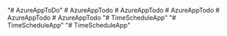 "# AzureAppToDo" 
#   A z u r e A p p T o d o  
 #   A z u r e A p p T o d o  
 #   A z u r e A p p T o d o  
 #   A z u r e A p p T o d o  
 #   A z u r e A p p T o d o  
 "# TimeScheduleApp" 
"# TimeScheduleApp" 
"# TimeScheduleApp" 
